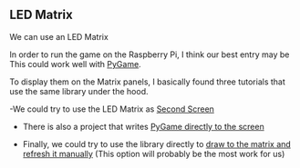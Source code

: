 ## LED Matrix
We can use an LED Matrix 

In order to run the game on the Raspberry Pi, I think our best entry may be This could work well with [PyGame](https://www.pygame.org/wiki/GettingStarted).

To display them on the Matrix panels, I basically found three tutorials that use the same library under the hood.

-We could try to use the LED Matrix as [Second Screen](https://learn.adafruit.com/raspberry-pi-led-matrix-display)


- There is also a project that writes [PyGame directly to the screen](https://github.com/backupify/pgmatrix)

- Finally, we could try to use the library directly to [draw to the matrix and refresh it manually](https://learn.adafruit.com/adafruit-rgb-matrix-bonnet-for-raspberry-pi) (This option will probably be the most work for us)
